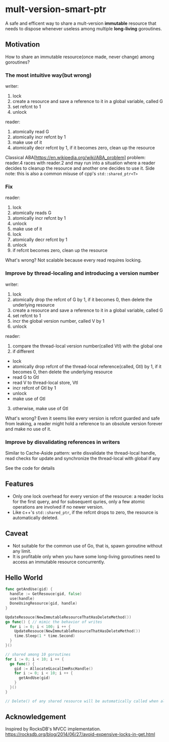 # mult-version-smart-ptr

A safe and efficent way to share a mult-version **immutable** resource that needs to dispose whenever useless among multiple **long-living** goroutines.

## Motivation

How to share an immutable resource(once made, never change) among goroutines?

### The most intuitive way(but wrong)

writer:
1. lock
2. create a resource and save a reference to it in a global variable, called G
3. set refcnt to 1
4. unlock

reader:
1. atomically read G
2. atomically incr refcnt by 1
3. make use of it
4. atomically decr refcnt by 1, if it becomes zero, clean up the resource

Classical ABA[https://en.wikipedia.org/wiki/ABA_problem] problem:
reader.4 races with reader.2 and may run into a situation where a reader decides to cleanup the resource and another one decides to use it.
Side note: this is also a common misuse of cpp's `std::shared_ptr<T>`

### Fix

reader:
1. lock
2. atomically reads G
3. atomically incr refcnt by 1
4. unlock
5. make use of it
6. lock
7. atomically decr refcnt by 1
8. unlock
9. if refcnt becomes zero, clean up the resource

What's wrong? Not scalable because every read requires locking.

### Improve by thread-localing and introducing a version number

writer:
1. lock
2. atomically drop the refcnt of G by 1, if it becomes 0, then delete the underlying resource
3. create a resource and save a reference to it in a global variable, called G
4. set refcnt to 1
5. incr the global version number, called V by 1
6. unlock

reader:
1. compare the thread-local version number(called Vtl) with the global one
2. if different
 
- lock
- atomically drop refcnt of the thread-local reference(called, Gtl) by 1, if it becomes 0, then delete the underlying resource
- read G to Gtl
- read V to thread-local store, Vtl
- incr refcnt of Gtl by 1 
- unlock
- make use of Gtl

3. otherwise, make use of Gtl

What's wrong? Even it seems like every version is refcnt guarded and safe from leaking, a reader might hold a reference to an obsolute version forever and make no use of it.

### Improve by disvalidating references in writers

Similar to Cache-Aside pattern: write disvalidate the thread-local handle, read checks for update and synchronize the thread-local with global if any

See the code for details

## Features

- Only one lock overhead for every version of the resource: a reader locks for the first query, and for subsequent quries, only a few atomic operations are involved if no newer version.
- Like c++'s `std::shared_ptr`, if the refcnt drops to zero, the resource is automatically deleted.

## Caveat

- Not suitable for the common use of Go, that is, spawn goroutine without any limit.
- It is profitable only when you have some long-living goroutines need to access an immutable resource concurrently.

## Hello World

``` go
func getAndUse(gid) {
  handle := GetResouce(gid, false)
  use(handle)
  DoneUsingResource(gid, handle)
}

UpdateResouce(NewImmutableResourceThatHasDeleteMethod())
go func() { // mimic the behavior of writes
  for i := 0; i < 100; i ++ {
    UpdateResouce(NewImmutableResourceThatHasDeleteMethod())
    time.Sleep(1 * time.Second)
  }
}()

// shared among 10 goroutines
for i := 0; i < 10; i ++ {
  go func() {
    gid := AllocateGLocalImmRscHandle()
    for i := 0; i < 10; i ++ {
      getAndUse(gid)
    }
  }()
}

// Delete() of any shared resource will be automatically called when all 10+1 goroutines is done using it  
```

## Acknowledgement

Inspired by RocksDB's MVCC implementation. https://rocksdb.org/blog/2014/06/27/avoid-expensive-locks-in-get.html
